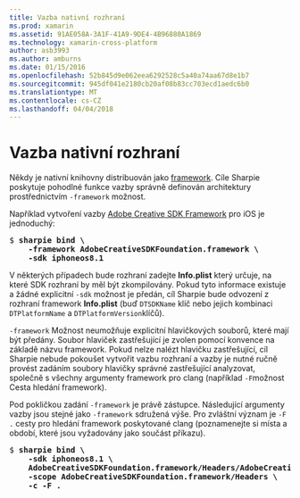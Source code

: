 ```yaml
---
title: Vazba nativní rozhraní
ms.prod: xamarin
ms.assetid: 91AE058A-3A1F-41A9-9DE4-4B96880A1869
ms.technology: xamarin-cross-platform
author: asb3993
ms.author: amburns
ms.date: 01/15/2016
ms.openlocfilehash: 52b845d9e062eea6292528c5a40a74aa67d8e1b7
ms.sourcegitcommit: 945df041e2180cb20af08b83cc703ecd1aedc6b0
ms.translationtype: MT
ms.contentlocale: cs-CZ
ms.lasthandoff: 04/04/2018
---
```

# <a name="binding-native-frameworks"></a>Vazba nativní rozhraní

Někdy je nativní knihovny distribuován jako [framework](https://developer.apple.com/library/mac/documentation/MacOSX/Conceptual/BPFrameworks/Concepts/WhatAreFrameworks.html). Cíle Sharpie poskytuje pohodlné funkce vazby správně definován architektury prostřednictvím `-framework` možnost.

Například vytvoření vazby [Adobe Creative SDK Framework](https://creativesdk.adobe.com/downloads.html) pro iOS je jednoduchý:

<pre>$ <b>sharpie bind \
    -framework AdobeCreativeSDKFoundation.framework \
    -sdk iphoneos8.1</b></pre>

V některých případech bude rozhraní zadejte **Info.plist** který určuje, na které SDK rozhraní by měl být zkompilovány. Pokud tyto informace existuje a žádné explicitní `-sdk` možnost je předán, cíl Sharpie bude odvození z rozhraní framework **Info.plist** (buď `DTSDKName` klíč nebo jejich kombinaci `DTPlatformName` a `DTPlatformVersion`klíčů).

`-framework` Možnost neumožňuje explicitní hlavičkových souborů, které mají být předány. Soubor hlaviček zastřešující je zvolen pomocí konvence na základě názvu framework. Pokud nelze nalézt hlavičku zastřešující, cíl Sharpie nebude pokoušet vytvořit vazbu rozhraní a vazby je nutné ručně provést zadáním soubory hlavičky správné zastřešující analyzovat, společně s všechny argumenty framework pro clang (například `-F`možnost Cesta hledání framework).

Pod pokličkou zadání `-framework` je právě zástupce. Následující argumenty vazby jsou stejné jako `-framework` sdružená výše.
Pro zvláštní význam je `-F .` cesty pro hledání framework poskytované clang (poznamenejte si místa a období, které jsou vyžadovány jako součást příkazu).

<pre>$ <b>sharpie bind \
    -sdk iphoneos8.1 \
    AdobeCreativeSDKFoundation.framework/Headers/AdobeCreativeSDKFoundation.h \
    -scope AdobeCreativeSDKFoundation.framework/Headers \
    -c -F .</b></pre>

